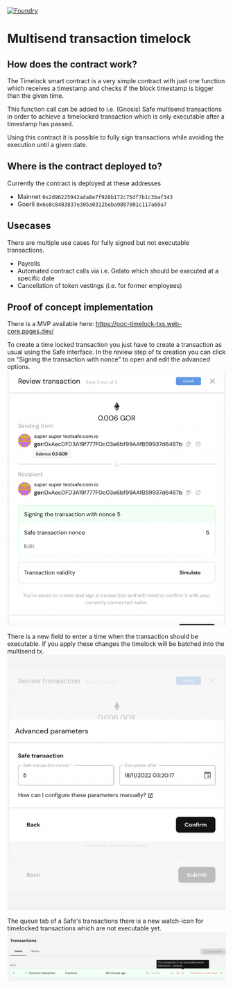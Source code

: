 [![Foundry][foundry-badge]][foundry]

[foundry]: https://getfoundry.sh/
[foundry-badge]: https://img.shields.io/badge/Built%20with-Foundry-FFDB1C.svg

# Multisend transaction timelock

## How does the contract work?

The Timelock smart contract is a very simple contract with just one function which receives a timestamp and checks if the block timestamp is bigger than the given time.

This function call can be added to i.e. (Gnosis) Safe multisend transactions in order to achieve a timelocked transaction which is only executable after a timestamp has passed.

Using this contract it is possible to fully sign transactions while avoiding the execution until a given date.

## Where is the contract deployed to?

Currently the contract is deployed at these addresses

- Mainnet `0x2d96225942ada8e7f928b172c75df7b1c3baf343`
- Goerli `0x6e8c8403837e305a0312beba98b7001c117a69a7`

## Usecases

There are multiple use cases for fully signed but not executable transactions.

- Payrolls
- Automated contract calls via i.e. Gelato which should be executed at a specific date
- Cancellation of token vestings (i.e. for former employees)

## Proof of concept implementation

There is a MVP available here: https://poc-timelock-txs.web-core.pages.dev/

To create a time locked transaction you just have to create a transaction as usual using the Safe interface.
In the review step of tx creation you can click on "Signing the transaction with nonce" to open and edit the advanced options.
![Review modal](/img/review.png)

There is a new field to enter a time when the transaction should be executable. If you apply these changes the timelock will be batched into the multisend tx.
![Advanced params](/img/edit.png)

The queue tab of a Safe's transactions there is a new watch-icon for timelocked transactions which are not executable yet.
![Queue](/img/queue.png)
